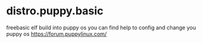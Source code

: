 # distro.puppy.basic

freebasic elf build into puppy os
you can find help to config and change you puppy os https://forum.puppylinux.com/


